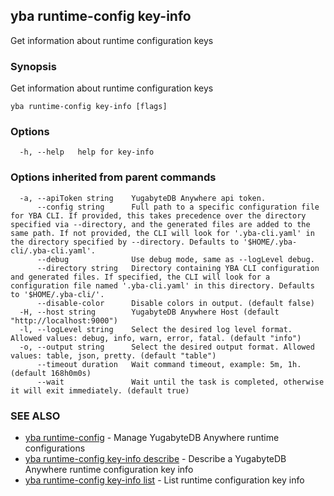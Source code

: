 ## yba runtime-config key-info

Get information about runtime configuration keys

### Synopsis

Get information about runtime configuration keys

```
yba runtime-config key-info [flags]
```

### Options

```
  -h, --help   help for key-info
```

### Options inherited from parent commands

```
  -a, --apiToken string    YugabyteDB Anywhere api token.
      --config string      Full path to a specific configuration file for YBA CLI. If provided, this takes precedence over the directory specified via --directory, and the generated files are added to the same path. If not provided, the CLI will look for '.yba-cli.yaml' in the directory specified by --directory. Defaults to '$HOME/.yba-cli/.yba-cli.yaml'.
      --debug              Use debug mode, same as --logLevel debug.
      --directory string   Directory containing YBA CLI configuration and generated files. If specified, the CLI will look for a configuration file named '.yba-cli.yaml' in this directory. Defaults to '$HOME/.yba-cli/'.
      --disable-color      Disable colors in output. (default false)
  -H, --host string        YugabyteDB Anywhere Host (default "http://localhost:9000")
  -l, --logLevel string    Select the desired log level format. Allowed values: debug, info, warn, error, fatal. (default "info")
  -o, --output string      Select the desired output format. Allowed values: table, json, pretty. (default "table")
      --timeout duration   Wait command timeout, example: 5m, 1h. (default 168h0m0s)
      --wait               Wait until the task is completed, otherwise it will exit immediately. (default true)
```

### SEE ALSO

* [yba runtime-config](yba_runtime-config.md)	 - Manage YugabyteDB Anywhere runtime configurations
* [yba runtime-config key-info describe](yba_runtime-config_key-info_describe.md)	 - Describe a YugabyteDB Anywhere runtime configuration key info
* [yba runtime-config key-info list](yba_runtime-config_key-info_list.md)	 - List runtime configuration key info

